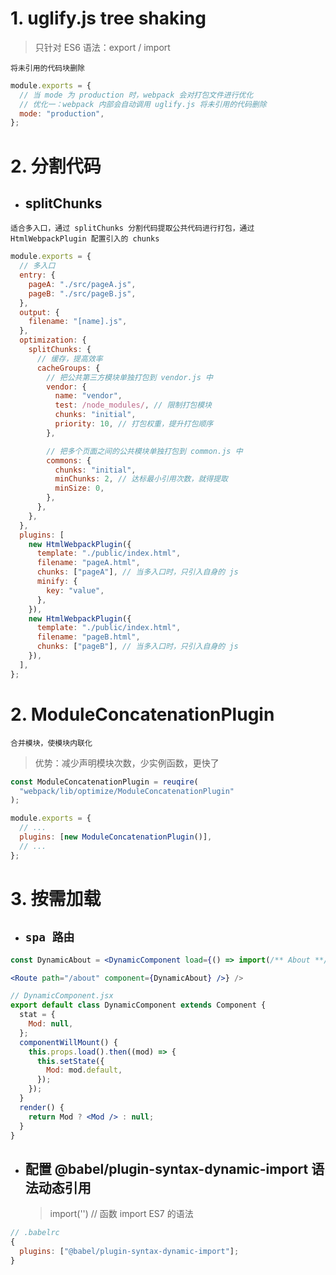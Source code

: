 # 1. uglify.js tree shaking

> 只针对 ES6 语法：export / import

`将未引用的代码块删除`

```js
module.exports = {
  // 当 mode 为 production 时，webpack 会对打包文件进行优化
  // 优化一：webpack 内部会自动调用 uglify.js 将未引用的代码删除
  mode: "production",
};
```

# 2. 分割代码

- ## splitChunks

`适合多入口，通过 splitChunks 分割代码提取公共代码进行打包，通过 HtmlWebpackPlugin 配置引入的 chunks`

```js
module.exports = {
  // 多入口
  entry: {
    pageA: "./src/pageA.js",
    pageB: "./src/pageB.js",
  },
  output: {
    filename: "[name].js",
  },
  optimization: {
    splitChunks: {
      // 缓存，提高效率
      cacheGroups: {
        // 把公共第三方模块单独打包到 vendor.js 中
        vendor: {
          name: "vendor",
          test: /node_modules/, // 限制打包模块
          chunks: "initial",
          priority: 10, // 打包权重，提升打包顺序
        },

        // 把多个页面之间的公共模块单独打包到 common.js 中
        commons: {
          chunks: "initial",
          minChunks: 2, // 达标最小引用次数，就得提取
          minSize: 0,
        },
      },
    },
  },
  plugins: [
    new HtmlWebpackPlugin({
      template: "./public/index.html",
      filename: "pageA.html",
      chunks: ["pageA"], // 当多入口时，只引入自身的 js
      minify: {
        key: "value",
      },
    }),
    new HtmlWebpackPlugin({
      template: "./public/index.html",
      filename: "pageB.html",
      chunks: ["pageB"], // 当多入口时，只引入自身的 js
    }),
  ],
};
```

# 2. ModuleConcatenationPlugin

`合并模块，使模块内联化`

> 优势：减少声明模块次数，少实例函数，更快了

```js
const ModuleConcatenationPlugin = reuqire(
  "webpack/lib/optimize/ModuleConcatenationPlugin"
);

module.exports = {
  // ...
  plugins: [new ModuleConcatenationPlugin()],
  // ...
};
```

# 3. 按需加载

- ## `spa 路由`

```jsx
const DynamicAbout = <DynamicComponent load={() => import(/** About **/ "./About")} />

<Route path="/about" component={DynamicAbout} />} />
```

```jsx
// DynamicComponent.jsx
export default class DynamicComponent extends Component {
  stat = {
    Mod: null,
  };
  componentWillMount() {
    this.props.load().then((mod) => {
      this.setState({
        Mod: mod.default,
      });
    });
  }
  render() {
    return Mod ? <Mod /> : null;
  }
}
```

- ## 配置 @babel/plugin-syntax-dynamic-import 语法动态引用
  > import('') // 函数 import ES7 的语法

```js
// .babelrc
{
  plugins: ["@babel/plugin-syntax-dynamic-import"];
}
```
